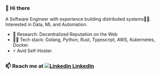 ### 👋 Hi there 
A Software Engineer with experience building distributed systems👨‍💻. Interested in Data, ML and Automation.

- 🔭 Research: Decentralized Reputation on the Web
- 👨‍💻 Tech stack: Golang, Python, Rust, Typescript, AWS, Kubernetes, Docker.
- ⚡ Avid Self-Hoster.

### 📫 Reach me at [![Linkedin](https://i.stack.imgur.com/gVE0j.png) LinkedIn](https://www.linkedin.com/in/carl-kugblenu/)
